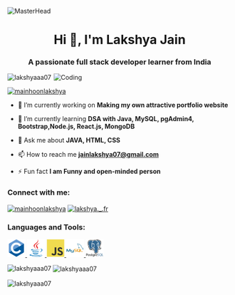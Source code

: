 ![MasterHead](https://mir-s3-cdn-cf.behance.net/project_modules/max_1200/79731568097599.5b50bca477735.jpg)
<h1 align="center">Hi 👋, I'm Lakshya Jain</h1>
<h3 align="center">A passionate full stack developer learner from India</h3>

<img align="right" alt="Coding" width="400" src="https://cdn.dribbble.com/users/1162077/screenshots/3848914/programmer.gif">

<p align="left"> <img src="https://komarev.com/ghpvc/?username=lakshyaaa07&label=Profile%20views&color=0e75b6&style=flat" alt="lakshyaaa07" /> </p>

<p align="left"> <a href="https://twitter.com/mainhoonlakshya" target="blank"><img src="https://img.shields.io/twitter/follow/mainhoonlakshya?logo=twitter&style=for-the-badge" alt="mainhoonlakshya" /></a> </p>

- 🔭 I’m currently working on **Making my own attractive portfolio website**

- 🌱 I’m currently learning **DSA with Java, MySQL, pgAdmin4, Bootstrap,Node.js, React.js, MongoDB**

- 💬 Ask me about **JAVA, HTML, CSS**

- 📫 How to reach me **jainlakshya07@gmail.com**

- ⚡ Fun fact **I am Funny and open-minded person**

<h3 align="left">Connect with me:</h3>
<p align="left">
<a href="https://twitter.com/mainhoonlakshya" target="blank"><img align="center" src="https://raw.githubusercontent.com/rahuldkjain/github-profile-readme-generator/master/src/images/icons/Social/twitter.svg" alt="mainhoonlakshya" height="30" width="40" /></a>
<a href="https://instagram.com/lakshya._.fr" target="blank"><img align="center" src="https://raw.githubusercontent.com/rahuldkjain/github-profile-readme-generator/master/src/images/icons/Social/instagram.svg" alt="lakshya._.fr" height="30" width="40" /></a>
</p>

<h3 align="left">Languages and Tools:</h3>
<p align="left"> <a href="https://www.cprogramming.com/" target="_blank" rel="noreferrer"> <img src="https://raw.githubusercontent.com/devicons/devicon/master/icons/c/c-original.svg" alt="c" width="40" height="40"/> </a> <a href="https://www.java.com" target="_blank" rel="noreferrer"> <img src="https://raw.githubusercontent.com/devicons/devicon/master/icons/java/java-original.svg" alt="java" width="40" height="40"/> </a> <a href="https://developer.mozilla.org/en-US/docs/Web/JavaScript" target="_blank" rel="noreferrer"> <img src="https://raw.githubusercontent.com/devicons/devicon/master/icons/javascript/javascript-original.svg" alt="javascript" width="40" height="40"/> </a> <a href="https://www.mysql.com/" target="_blank" rel="noreferrer"> <img src="https://raw.githubusercontent.com/devicons/devicon/master/icons/mysql/mysql-original-wordmark.svg" alt="mysql" width="40" height="40"/> </a> <a href="https://www.postgresql.org" target="_blank" rel="noreferrer"> <img src="https://raw.githubusercontent.com/devicons/devicon/master/icons/postgresql/postgresql-original-wordmark.svg" alt="postgresql" width="40" height="40"/> </a> </p>

<p><img align="left" src="https://github-readme-stats.vercel.app/api/top-langs?username=lakshyaaa07&show_icons=true&locale=en&layout=compact" alt="lakshyaaa07" /></p>

<p>&nbsp;<img align="center" src="https://github-readme-stats.vercel.app/api?username=lakshyaaa07&show_icons=true&locale=en" alt="lakshyaaa07" /></p>

<p><img align="center" src="https://github-readme-streak-stats.herokuapp.com/?user=lakshyaaa07&" alt="lakshyaaa07" /></p>
